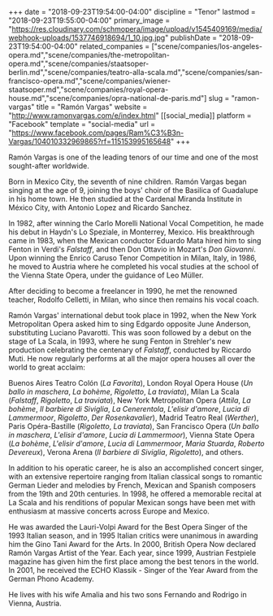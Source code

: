 +++
date = "2018-09-23T19:54:00-04:00"
discipline = "Tenor"
lastmod = "2018-09-23T19:55:00-04:00"
primary_image = "https://res.cloudinary.com/schmopera/image/upload/v1545409169/media/webhook-uploads/1537746918694/1_10.jpg.jpg"
publishDate = "2018-09-23T19:54:00-04:00"
related_companies = ["scene/companies/los-angeles-opera.md","scene/companies/the-metropolitan-opera.md","scene/companies/staatsoper-berlin.md","scene/companies/teatro-alla-scala.md","scene/companies/san-francisco-opera.md","scene/companies/wiener-staatsoper.md","scene/companies/royal-opera-house.md","scene/companies/opra-national-de-paris.md"]
slug = "ramon-vargas"
title = "Ramón Vargas"
website = "http://www.ramonvargas.com/e/index.html"
[[social_media]]
platform = "Facebook"
template = "social-media"
url = "https://www.facebook.com/pages/Ram%C3%B3n-Vargas/104010332969865?rf=115153995165648"
+++

Ramón Vargas is one of the leading tenors of our time and one of the most sought-after worldwide.

Born in Mexico City, the seventh of nine children. Ramón Vargas began singing at the age of 9, joining the boys' choir of the Basilica of Guadalupe in his home town. He then studied at the Cardenal Miranda Institute in México City, with Antonio Lopez and Ricardo Sanchez.

In 1982, after winning the Carlo Morelli National Vocal Competition, he made his debut in Haydn's Lo Speziale, in Monterrey, Mexico. His breakthrough came in 1983, when the Mexican conductor Eduardo Mata hired him to sing Fenton in Verdi's *Falstaff*, and then Don Ottavio in Mozart's *Don Giovanni*. Upon winning the Enrico Caruso Tenor Competition in Milan, Italy, in 1986, he moved to Austria where he completed his vocal studies at the school of the Vienna State Opera, under the guidance of Leo Müller.

After deciding to become a freelancer in 1990, he met the renowned teacher, Rodolfo Celletti, in Milan, who since then remains his vocal coach.

Ramón Vargas' international debut took place in 1992, when the New York Metropolitan Opera asked him to sing Edgardo opposite June Anderson, substituting Luciano Pavarotti. This was soon followed by a debut on the stage of La Scala, in 1993, where he sung Fenton in Strehler's new production celebrating the centenary of *Falstaff*, conducted by Riccardo Muti. He now regularly performs at all the major opera houses all over the world to great acclaim:

Buenos Aires Teatro Colón (*La Favorita*), London Royal Opera House (*Un ballo in maschera*, *La bohème*, *Rigoletto*, *La traviata*), Milan La Scala (*Falstaff*, *Rigoletto*, *La traviata*), New York Metropolitan Opera (*Attila*, *La bohème*, *Il barbiere di Siviglia*, *La Cenerentola*, *L'elisir d'amore*, *Lucia di Lammermoor*, *Rigoletto*, *Der Rosenkavalier*), Madrid Teatro Real (*Werther*), Paris Opéra-Bastille (*Rigoletto*, *La traviata*), San Francisco Opera (*Un ballo in maschera*, *L'elisir d'amore*, *Lucia di Lammermoor*), Vienna State Opera (*La bohème*, *L'elisir d'amore*, *Lucia di Lammermoor*, *Maria Stuarda*, *Roberto Devereux*), Verona Arena (*Il barbiere di Siviglia*, *Rigoletto*), and others.

In addition to his operatic career, he is also an accomplished concert singer, with an extensive repertoire ranging from Italian classical songs to romantic German Lieder and melodies by French, Mexican and Spanish composers from the 19th and 20th centuries. In 1998, he offered a memorable recital at La Scala and his renditions of popular Mexican songs have been met with enthusiasm at massive concerts across Europe and Mexico.

He was awarded the Lauri-Volpi Award for the Best Opera Singer of the 1993 Italian season, and in 1995 Italian critics were unanimous in awarding him the Gino Tani Award for the Arts. In 2000, British Opera Now declared Ramón Vargas Artist of the Year. Each year, since 1999, Austrian Festpiele magazine has given him the first place among the best tenors in the world. In 2001, he received the ECHO Klassik - Singer of the Year Award from the German Phono Academy.

He lives with his wife Amalia and his two sons Fernando and Rodrigo in Vienna, Austria.
